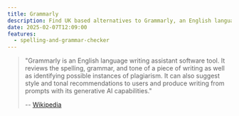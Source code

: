 ```yaml
---
title: Grammarly
description: Find UK based alternatives to Grammarly, an English language writing assistant software tool.
date: 2025-02-07T12:09:00
features:
  - spelling-and-grammar-checker
---
```

> "Grammarly is an English language writing assistant software tool. It reviews the spelling, grammar, and tone of a piece of writing as well as identifying possible instances of plagiarism. It can also suggest style and tonal recommendations to users and produce writing from prompts with its generative AI capabilities."
>
> -- [Wikipedia](https://en.wikipedia.org/wiki/Grammarly)